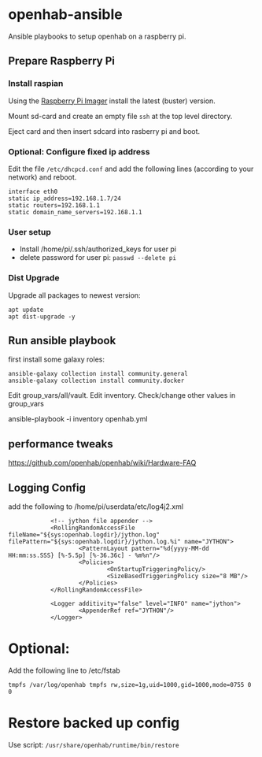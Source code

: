 # openhab-ansible
Ansible playbooks to setup openhab on a raspberry pi.

## Prepare Raspberry Pi
### Install raspian
Using the [Raspberry Pi Imager](https://www.raspberrypi.org/software/) install the latest (buster) version.

Mount sd-card and create an empty file `ssh` at the top level directory. 

Eject card and then insert sdcard into rasberry pi and boot.
### Optional: Configure fixed ip address

Edit the file `/etc/dhcpcd.conf` and add the following lines (according to your network) and reboot.

    interface eth0
    static ip_address=192.168.1.7/24
    static routers=192.168.1.1
    static domain_name_servers=192.168.1.1

### User setup

- Install /home/pi/.ssh/authorized_keys for user pi
- delete password for user pi: `passwd --delete pi`

### Dist Upgrade

Upgrade all packages to newest version: 

    apt update
    apt dist-upgrade -y

## Run ansible playbook

first install some galaxy roles:

    ansible-galaxy collection install community.general
    ansible-galaxy collection install community.docker

Edit group_vars/all/vault.
Edit inventory.
Check/change other values in group_vars

ansible-playbook -i inventory openhab.yml

## performance tweaks

https://github.com/openhab/openhab/wiki/Hardware-FAQ

## Logging Config

add the following to /home/pi/userdata/etc/log4j2.xml

                <!-- jython file appender -->
                <RollingRandomAccessFile fileName="${sys:openhab.logdir}/jython.log" filePattern="${sys:openhab.logdir}/jython.log.%i" name="JYTHON">
                        <PatternLayout pattern="%d{yyyy-MM-dd HH:mm:ss.SSS} [%-5.5p] [%-36.36c] - %m%n"/>
                        <Policies>
                                <OnStartupTriggeringPolicy/>
                                <SizeBasedTriggeringPolicy size="8 MB"/>
                        </Policies>
                </RollingRandomAccessFile>

                <Logger additivity="false" level="INFO" name="jython">
                        <AppenderRef ref="JYTHON"/>
                </Logger>


# Optional:

Add the following line to /etc/fstab

	tmpfs /var/log/openhab tmpfs rw,size=1g,uid=1000,gid=1000,mode=0755 0 0


# Restore backed up config

Use script: `/usr/share/openhab/runtime/bin/restore`
